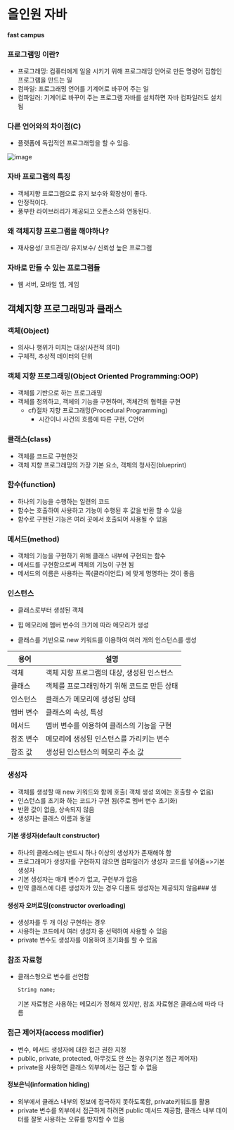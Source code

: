 # 올인원 자바 

#### fast campus

### 프로그램밍 이란?

- 프로그래밍: 컴퓨터에게 일을 시키기 위해 프로그래밍 언어로 만든 명령어 집합인 프로그램을 만드는 일
- 컴파일: 프로그래밍 언어를 기계어로 바꾸어 주는 일
- 컴파일러: 기계어로 바꾸어 주는 프로그램 자바를 설치하면 자바 컴파일러도 설치 됨

### 다른 언어와의 차이점(C)

- 플랫폼에 독립적인 프로그래밍을 할 수 있음.

![image](https://user-images.githubusercontent.com/47058441/68953174-b226cc80-0804-11ea-90fe-851d1f7fe0f4.png)


### 자바 프로그램의 특징

- 객체지향 프로그램으로 유지 보수와 확장성이 좋다.
- 안정적이다.
- 풍부한 라이브러리가 제공되고 오픈소스와 연동된다.

### 왜 객체지향 프로그램을 해야하나?

- 재사용성/ 코드관리/ 유지보수/ 신뢰성 높은 프로그램

### 자바로 만들 수 있는 프로그램들

- 웹 서버, 모바일 앱, 게임





## 객체지향 프로그래밍과 클래스

### 객체(Object)

- 의사나 행위가 미치는 대상(사전적 의미)
- 구체적, 추상적 데이터의 단위

### 객체 지향 프로그래밍(Object Oriented Programming:OOP)

- 객체를 기반으로 하는 프로그래밍
- 객체를 정의하고, 객체의 기능을 구현하며, 객체간의 협력을 구현
  - cf)절차 지향 프로그래밍(Procedural Programming)
    - 시간이나 사건의 흐름에 따른 구현, C언어

### 클래스(class)

- 객체를 코드로 구현한것
- 객체 지향 프로그래밍의 가장 기본 요소, 객체의 청사진(blueprint)

### 함수(function)

- 하나의 기능을 수행하는 일련의 코드
- 함수는 호출하여 사용하고 기능이 수행된 후 값을 반환 할 수 있음
- 함수로 구현된 기능은 여러 곳에서 호출되어 사용될 수 있음

### 메서드(method)

- 객체의 기능을 구현하기 위해 클래스 내부에 구현되는 함수
- 메서드를 구현함으로써 객체의 기능이 구현 됨
- 메서드의 이름은 사용하는 쪽(클라이언트) 에 맞게 명명하는 것이 좋음

### 인스턴스

- 클래스로부터 생성된 객체
- 힙 메모리에 멤버 변수의 크기에 따라 메모리가 생성

- 클래스를 기반으로 new 키워드를 이용하여 여러 개의 인스턴스를 생성



| 용어      | 설명                                        |
| --------- | ------------------------------------------- |
| 객체      | 객체 지향 프로그램의 대상, 생성된 인스턴스  |
| 클래스    | 객체를 프로그래밍하기 위해 코드로 만든 상태 |
| 인스턴스  | 클래스가 메모리에 생성된 상태               |
| 멤버 변수 | 클래스의 속성, 특성                         |
| 메서드    | 멤버 변수를 이용하여 클래스의 기능을 구현   |
| 참조 변수 | 메모리에 생성된 인스턴스를 가리키는 변수    |
| 참조 값   | 생성된 인스턴스의 메모리 주소 값            |

### 생성자

- 객체를 생성할 때 new 키워드와 함께 호출( 객체 생성 외에는 호출할 수 없음)
- 인스턴스를 초기화 하는 코드가 구현 됨(주로 멤버 변수 초기화)
- 반환 값이 없음, 상속되지 않음
- 생성자는 클래스 이름과 동일

#### 기본 생성자(default constructor)

- 하나의 클래스에는 반드시 하나 이상의 생성자가 존재해야 함
- 프로그래머가 생성자를 구현하지 않으면 컴파일러가 생성자 코드를 넣어줌=>기본 생성자
- 기본 생성자는 매개 변수가 없고, 구현부가 없음
- 만약 클래스에 다른 생성자가 있는 경우 디폴트 생성자는 제공되지 않음### 생

#### 생성자 오버로딩(constructor overloading)

- 생성자를 두 개 이상 구현하는 경우
- 사용하는 코드에서 여러 생성자 중 선택하여 사용할 수 있음
- private 변수도 생성자를 이용하여 초기화를 할 수 있음



### 참조 자료형

- 클래스형으로 변수를 선언함

   `String name;`

  기본 자료형은 사용하는 메모리가 정해져 있지만, 참조 자료형은 클래스에 따라 다름



### 접근 제어자(access modifier)

- 변수, 메서드 생성자에 대한 접근 권한 지정
- public, private, protected, 아무것도 안 쓰는 경우(기본 접근 제어자)
- private을 사용하면 클래스 외부에서는 접근 할 수 없음

#### 정보은닉(information hiding)

- 외부에서 클래스 내부의 정보에 접극하지 못하도록함, private키워드를 활용
- private 변수를 외부에서 접근하게 하려면 public 메서드 제공함, 클래스 내부 데이터를 잘못 사용하는 오류를 방지할 수 있음



